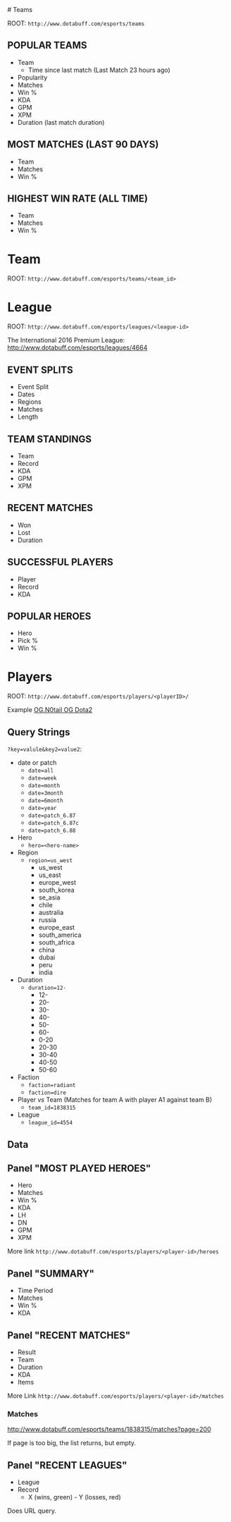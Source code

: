 <link rel="stylesheet" href="header-markdown-fixer.css" media="screen" title="no title" charset="utf-8">
# Teams

ROOT: `http://www.dotabuff.com/esports/teams`

## POPULAR TEAMS

- Team
	- Time since last match (Last Match 23 hours ago)
- Popularity
- Matches
- Win %
- KDA
- GPM
- XPM
- Duration (last match duration)

## MOST MATCHES (LAST 90 DAYS)

- Team
- Matches
- Win %

## HIGHEST WIN RATE (ALL TIME)

- Team
- Matches
- Win %

# Team

ROOT: `http://www.dotabuff.com/esports/teams/<team_id>`


# League

ROOT: `http://www.dotabuff.com/esports/leagues/<league-id>`

The International 2016 Premium League: http://www.dotabuff.com/esports/leagues/4664

## EVENT SPLITS

- Event Split
- Dates
- Regions
- Matches
- Length

## TEAM STANDINGS

- Team
- Record
- KDA
- GPM
- XPM

## RECENT MATCHES

- Won
- Lost
- Duration

## SUCCESSFUL PLAYERS

- Player
- Record
- KDA

## POPULAR HEROES

- Hero
- Pick %
- Win %

# Players

ROOT: `http://www.dotabuff.com/esports/players/<playerID>/`

Example [OG.N0tail OG Dota2](http://www.dotabuff.com/esports/players/19672354/)

## Query Strings

`?key=valule&key2=value2`:

- date or patch
	- `date=all`
	- `date=week`
	- `date=month`
	- `date=3month`
	- `date=6month`
	- `date=year`
	- `date=patch_6.87`
	- `date=patch_6.87c`
	- `date=patch_6.88`
- Hero
	- `hero=<hero-name>`
- Region
	- `region=us_west`
		- us_west
		- us_east
		- europe_west
		- south_korea
		- se_asia
		- chile
		- australia
		- russia
		- europe_east
		- south_america
		- south_africa
		- china
		- dubai
		- peru
		- india
- Duration
	- `duration=12-`
		- 12-
		- 20-
		- 30-
		- 40-
		- 50-
		- 60-
		- 0-20
		- 20-30
		- 30-40
		- 40-50
		- 50-60
- Faction
	- `faction=radiant`
	- `faction=dire`
- Player *vs* Team (Matches for team A with player A1 against team B)
	- `team_id=1838315`
- League
	- `league_id=4554`

## Data

## Panel "MOST PLAYED HEROES"

- Hero
- Matches
- Win %
- KDA
- LH
- DN
- GPM
- XPM

More link `http://www.dotabuff.com/esports/players/<player-id>/heroes`

## Panel "SUMMARY"

- Time Period
- Matches
- Win %
- KDA

## Panel "RECENT MATCHES"

- Result
- Team
- Duration
- KDA
- Items

More Link `http://www.dotabuff.com/esports/players/<player-id>/matches`

### Matches

http://www.dotabuff.com/esports/teams/1838315/matches?page=200

If page is too big, the list returns, but empty.

## Panel "RECENT LEAGUES"

- League
- Record
	- X (wins, green) - Y (losses, red)

Does URL query.
